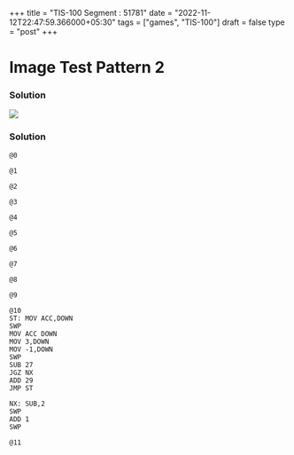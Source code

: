 +++
title = "TIS-100 Segment : 51781"
date = "2022-11-12T22:47:59.366000+05:30"
tags = ["games", "TIS-100"]
draft = false
type = "post"
+++

# Image Test Pattern 2

### Solution

![](/images/games/tis-100/segment/51781/1.png) 

### Solution

```
@0

@1

@2

@3

@4

@5

@6

@7

@8

@9

@10
ST: MOV ACC,DOWN
SWP
MOV ACC DOWN
MOV 3,DOWN
MOV -1,DOWN
SWP
SUB 27
JGZ NX
ADD 29
JMP ST

NX: SUB,2
SWP
ADD 1
SWP

@11

```